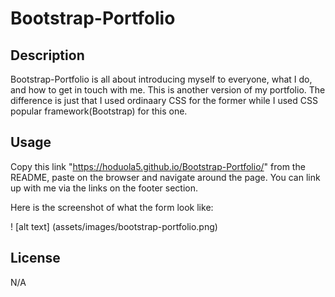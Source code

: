 # Bootstrap-Portfolio
## Description

Bootstrap-Portfolio is all about introducing myself to everyone, what I do, and how to get in touch with me. This is another version of my portfolio. The difference is just that I used ordinaary CSS for the former while I used CSS popular framework(Bootstrap) for this one.

## Usage

Copy this link "https://hoduola5.github.io/Bootstrap-Portfolio/" from the README, paste on the browser and navigate around the page. You can link up with me via the links on the footer section.

Here is the screenshot of what the form look like:

! [alt text] (assets/images/bootstrap-portfolio.png)

## License

N/A
